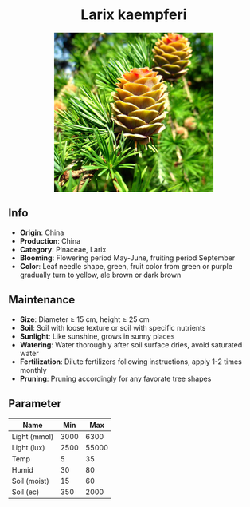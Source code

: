 <h1 align='center'>Larix kaempferi</h1>
<p align="center">
    <img 
        align='center'
        width='320'
        src="../images/larix kaempferi.png" 
        alt='Larix kaempferi' />
</p>

## Info

 - **Origin**: China
 - **Production**: China
 - **Category**: Pinaceae, Larix
 - **Blooming**: Flowering period May-June, fruiting period September
 - **Color**: Leaf needle shape, green, fruit color from green or purple gradually turn to yellow, ale brown or dark brown

## Maintenance

 - **Size**: Diameter ≥ 15 cm, height ≥ 25 cm
 - **Soil**: Soil with loose texture or soil with specific nutrients
 - **Sunlight**: Like sunshine, grows in sunny places
 - **Watering**: Water thoroughly after soil surface dries, avoid saturated water
 - **Fertilization**: Dilute fertilizers following instructions, apply 1-2 times monthly
 - **Pruning**: Pruning accordingly for any favorate tree shapes

## Parameter

| Name         | Min  | Max   |
|--------------|------|-------|
| Light (mmol) | 3000 | 6300  |
| Light (lux)  | 2500 | 55000 |
| Temp         | 5    | 35    |
| Humid        | 30   | 80    |
| Soil (moist) | 15   | 60    |
| Soil (ec)    | 350  | 2000  |